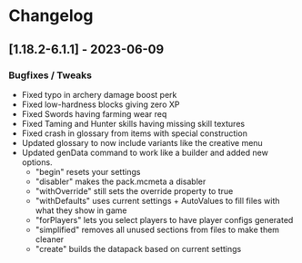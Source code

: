 # Changelog

## [1.18.2-6.1.1] - 2023-06-09
### Bugfixes / Tweaks
- Fixed typo in archery damage boost perk
- Fixed low-hardness blocks giving zero XP
- Fixed Swords having farming wear req
- Fixed Taming and Hunter skills having missing skill textures
- Fixed crash in glossary from items with special construction
- Updated glossary to now include variants like the creative menu
- Updated genData command to work like a builder and added new options.
  - "begin" resets your settings
  - "disabler" makes the pack.mcmeta a disabler 
  - "withOverride" still sets the override property to true
  - "withDefaults" uses current settings + AutoValues to fill files with what they show in game
  - "forPlayers" lets you select players to have player configs generated
  - "simplified" removes all unused sections from files to make them cleaner
  - "create" builds the datapack based on current settings
